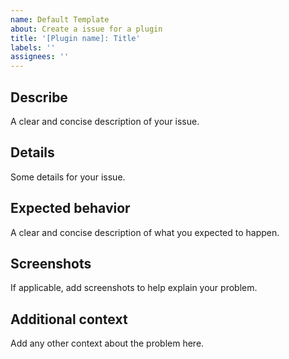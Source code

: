 ```yaml
---
name: Default Template
about: Create a issue for a plugin
title: '[Plugin name]: Title'
labels: ''
assignees: ''
---
```

<!-- markdownlint-disable MD022 -->

## Describe
A clear and concise description of your issue.

## Details
Some details for your issue.

## Expected behavior
A clear and concise description of what you expected to happen.

## Screenshots
If applicable, add screenshots to help explain your problem.

## Additional context
Add any other context about the problem here.
